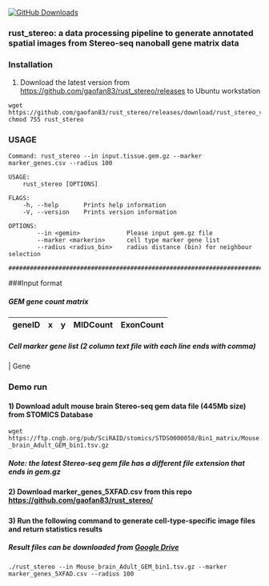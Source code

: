 [![GitHub Downloads](https://img.shields.io/github/downloads/gaofan83/rust_stereo/total.svg?style=social&logo=github&label=Download)](https://github.com/gaofan83/rust_stereo/releases)


### rust_stereo: a data processing pipeline to generate annotated spatial images from Stereo-seq nanoball gene matrix data
#####
#####
### Installation
1) Download the latest version from https://github.com/gaofan83/rust_stereo/releases to Ubuntu workstation
```
wget https://github.com/gaofan83/rust_stereo/releases/download/rust_stereo_v1.0/rust_stereo
chmod 755 rust_stereo
```

### USAGE
```
Command: rust_stereo --in input.tissue.gem.gz --marker marker_genes.csv --radius 100

USAGE:
    rust_stereo [OPTIONS]

FLAGS:
    -h, --help       Prints help information
    -V, --version    Prints version information

OPTIONS:
        --in <gemin>             Please input gem.gz file
        --marker <markerin>      cell type marker gene list
        --radius <radius_bin>    radius distance (bin) for neighbour selection

######################################################################################
```

###Input format
##### GEM gene count matrix
| geneID | x   | y   | MIDCount | ExonCount |
|--------|-----|-----|----------|-----------|

##### Cell marker gene list (2 column text file with each line ends with comma)
| Gene
#####

### Demo run
#### 1) Download adult mouse brain Stereo-seq gem data file (445Mb size) from STOMICS Database 
`wget https://ftp.cngb.org/pub/SciRAID/stomics/STDS0000058/Bin1_matrix/Mouse_brain_Adult_GEM_bin1.tsv.gz`
##### Note: the latest Stereo-seq gem file has a different file extension that ends in gem.gz
#####
#### 2) Download marker_genes_5XFAD.csv from this repo https://github.com/gaofan83/rust_stereo/
#####
#### 3) Run the following command to generate cell-type-specific image files and return statistics results
##### Result files can be downloaded from [Google Drive](https://drive.google.com/drive/folders/10LF7JoX_0CqqfQoR7xSZQqvL_9zIJA49?usp=sharing) 
```
./rust_stereo --in Mouse_brain_Adult_GEM_bin1.tsv.gz --marker marker_genes_5XFAD.csv --radius 100
```
#####
